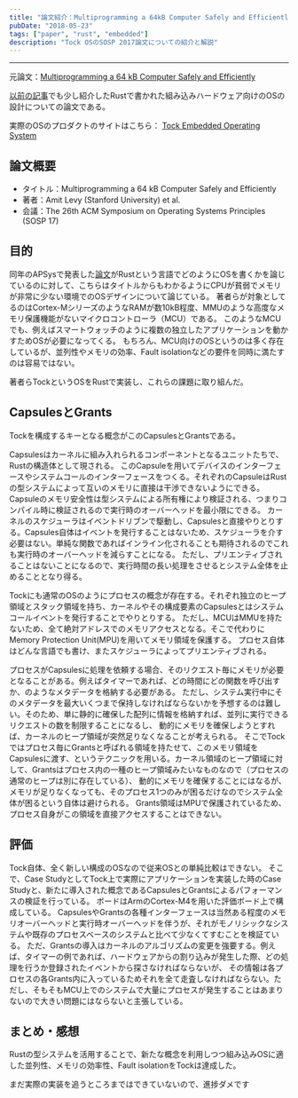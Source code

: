 ```yaml
---
title: "論文紹介：Multiprogramming a 64kB Computer Safely and Efficiently"
pubDate: "2018-05-23"
tags: ["paper", "rust", "embedded"]
description: "Tock OSのSOSP 2017論文についての紹介と解説"
---
```

---

元論文：[Multiprogramming a 64 kB Computer Safely and Efficiently](https://sing.stanford.edu/site/publications/levy17-tock.pdf)

[以前の記事](2017/11/05/rust-os.html)でも少し紹介したRustで書かれた組み込みハードウェア向けのOSの設計についての論文である。

実際のOSのプロダクトのサイトはこちら： [Tock Embedded Operating System](https://www.tockos.org/)

## 論文概要
* タイトル：Multiprogramming a 64 kB Computer Safely and Efficiently
* 著者：Amit Levy (Stanford University) et al.
* 会議：The 26th ACM Symposium on Operating Systems Principles (SOSP 17)

## 目的
同年のAPSysで発表した[論文](https://dl.acm.org/citation.cfm?id=3124717)がRustという言語でどのようにOSを書くかを論じているのに対して、こちらはタイトルからもわかるようにCPUが貧弱でメモリが非常に少ない環境でのOSデザインについて論じている。
著者らが対象としてるのはCortex-MシリーズのようなRAMが数10kB程度、MMUのような高度なメモリ保護機能がないマイクロコントローラ（MCU）である。
このようなMCUでも、例えばスマートウォッチのように複数の独立したアプリケーションを動かすためOSが必要になってくる。
もちろん、MCU向けのOSというのは多く存在しているが、並列性やメモリの効率、Fault isolationなどの要件を同時に満たすのは容易ではない。

著者らTockというOSをRustで実装し、これらの課題に取り組んだ。

## CapsulesとGrants
Tockを構成するキーとなる概念がこのCapsulesとGrantsである。

Capsulesはカーネルに組み入れられるコンポーネントとなるユニットたちで、Rustの構造体として現される。
このCapsuleを用いてデバイスのインターフェースやシステムコールのインターフェースをつくる。それぞれのCapsuleはRustの型システムによって互いのメモリに直接は干渉できないようにできる。
Capsuleのメモリ安全性は型システムによる所有権により検証される、つまりコンパイル時に検証されるので実行時のオーバーヘッドを最小限にできる。
カーネルのスケジューラはイベントドリブンで駆動し、Capsulesと直接やりとりする。Capsules自体はイベントを発行することはないため、スケジューラを介す必要はない。単純な関数であればインライン化されることも期待されるのでこれも実行時のオーバーヘッドを減らすことになる。
ただし、プリエンティブされることはないことになるので、実行時間の長い処理をさせるとシステム全体を止めることとなり得る。

Tockにも通常のOSのようにプロセスの概念が存在する。それぞれ独立のヒープ領域とスタック領域を持ち、カーネルやその構成要素のCapsulesとはシステムコールイベントを発行することでやりとりする。
ただし、MCUはMMUを持たないため、全て絶対アドレスでのメモリアクセスとなる。そこで代わりにMemory Protection Unit(MPU)を用いてメモリ領域を保護する。
プロセス自体はどんな言語でも書け、またスケジューラによってプリエンティブされる。

プロセスがCapsulesに処理を依頼する場合、そのリクエスト毎にメモリが必要となることがある。例えばタイマーであれば、どの時間にどの関数を呼び出すか、のようなメタデータを格納する必要がある。
ただし、システム実行中にそのメタデータを最大いくつまで保持しなければならないかを予想するのは難しい。そのため、単に静的に確保した配列に情報を格納すれば、並列に実行できるリクエストの数を制限することになるし、
動的にメモリを確保しようとすれば、カーネルのヒープ領域が突然足りなくなることが考えられる。
そこでTockではプロセス毎にGrantsと呼ばれる領域を持たせて、このメモリ領域をCapsulesに渡す、というテクニックを用いる。カーネル領域のヒープ領域に対して、Grantsはプロセス内の一種のヒープ領域みたいなものなので（プロセスの通常のヒープは別に存在している）、
動的にメモリを確保することにはなるが、メモリが足りなくなっても、そのプロセス1つのみが困るだけなのでシステム全体が困るという自体は避けられる。
Grants領域はMPUで保護されているため、プロセス自身がこの領域を直接アクセスすることはできない。

## 評価
Tock自体、全く新しい構成のOSなので従来OSとの単純比較はできない。
そこで、Case StudyとしてTock上で実際にアプリケーションを実装した時のCase Studyと、新たに導入された概念であるCapsulesとGrantsによるパフォーマンスの検証を行っている。
ボードはArmのCortex-M4を用いた評価ボード上で構成している。
CapsulesやGrantsの各種インターフェースは当然ある程度のメモリオーバーヘッドと実行時オーバーヘッドを伴うが、それがモノリシックなシステムや既存のプロセスベースのシステムと比べて少なくてすむことを検証ている。
ただ、Grantsの導入はカーネルのアルゴリズムの変更を強要する。例えば、タイマーの例であれば、ハードウェアからの割り込みが発生した際、どの処理を行うか登録されたイベントから探さなければならないが、
その情報は各プロセスの各Grants内に入っているためそれを全て走査しなければならない。ただし、そもそもMCU上でのシステムで大量にプロセスが発生することはあまりないので大きい問題にはならないと主張している。

## まとめ・感想
Rustの型システムを活用することで、新たな概念を利用しつつ組み込みOSに適した並列性、メモリの効率性、Fault isolationをTockは達成した。

まだ実際の実装を追うところまではできていないので、進捗ダメです


